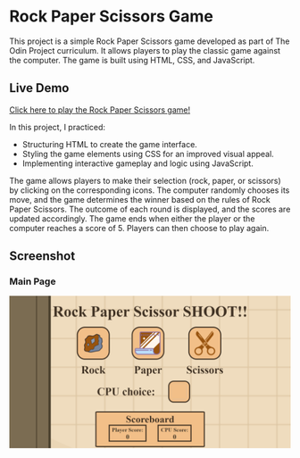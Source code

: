 # Rock Paper Scissors Game

This project is a simple Rock Paper Scissors game developed as part of The Odin Project curriculum. It allows players to play the classic game against the computer. The game is built using HTML, CSS, and JavaScript.

## Live Demo

[Click here to play the Rock Paper Scissors game!](https://peterg-ithub.github.io/TOP-rock-paper-scissors/)

In this project, I practiced:

- Structuring HTML to create the game interface.
- Styling the game elements using CSS for an improved visual appeal.
- Implementing interactive gameplay and logic using JavaScript.
  
The game allows players to make their selection (rock, paper, or scissors) by clicking on the corresponding icons. The computer randomly chooses its move, and the game determines the winner based on the rules of Rock Paper Scissors. The outcome of each round is displayed, and the scores are updated accordingly. The game ends when either the player or the computer reaches a score of 5. Players can then choose to play again.

## Screenshot

### Main Page
![Main page](images/home-page.png)